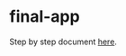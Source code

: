 # final-app

Step by step document [here](https://docs.google.com/document/d/1v2ZA0NYd7OS1dO0Ve4QcIn_Qvt_-DH2TpCd62-_Be3Q/edit?usp=sharing).
